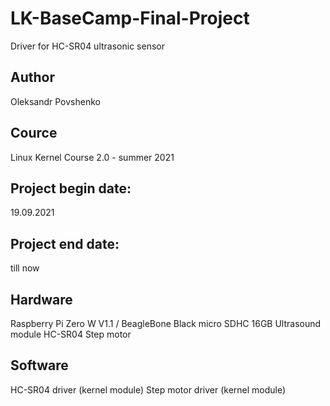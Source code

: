 # LK-BaseCamp-Final-Project
Driver for HC-SR04 ultrasonic sensor

## Author
Oleksandr Povshenko

## Cource
Linux Kernel Course 2.0 - summer 2021

## Project begin date:
19.09.2021

## Project end date:
till now

## Hardware
Raspberry Pi Zero W V1.1 / BeagleBone Black
micro SDHC 16GB
Ultrasound module HC-SR04
Step motor

## Software
HC-SR04 driver (kernel module)
Step motor driver (kernel module)
